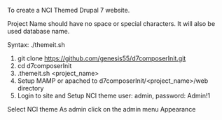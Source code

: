 To create a NCI Themed Drupal 7 website.

Project Name should have no space or special characters.  It will also be used database name.

Syntax: ./themeit.sh <project name>

1. git clone https://github.com/genesis55/d7composerInit.git
2. cd d7composerInit
3. .themeit.sh <project_name>
4. Setup MAMP or apached to d7composerInit/<project_name>/web directory
5. Login to site and Setup NCI theme
user: admin, password: Admin!1

Select NCI theme
As admin click on the admin menu Appearance
